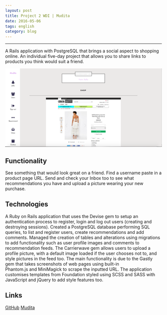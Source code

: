 ```yaml
---
layout: post
title: Project 2 WDI | Mudita
date: 2016-05-06
tags: english
category: blog
---
```

-----------

A Rails application with PostgreSQL that brings a social aspect to shopping online.
An individual five-day project that allows you to share links to products you think would suit a friend.

![Mudita](./assets/img/blog/MuditaInbox.png)

Functionality
-----------
See something that would look great on a friend. Find a username paste in a product page URL. Send and check your Inbox too to see what recommendations you have and upload a picture wearing your new purchase.

Technologies
-----------
A Ruby on Rails application that uses the Devise gem to setup an authentication process to register, login and log out users (creating and destroying sessions). Created a PostgreSQL database performing SQL queries, to list and register users, create recommendations and add comments. Managed the creation of tables and alterations using migrations to add functionality such as user profile images and comments to recommendation feeds. The Carrierwave gem allows users to upload a profile picture, with a default image loaded if the user chooses not to, and style pictures in the feed too. The main functionality is due to the Gastly gem that takes screenshots of web pages using built-in Phantom.js and MiniMagick to scrape the inputted URL. The application customises templates from Foundation styled using SCSS and SASS with JavaScript and jQuery to add style features too.

Links
-----------
[GitHub](https://github.com/RosannaRossington/wdi-project-2)
[Mudita](https://the-mudita.herokuapp.com/)
